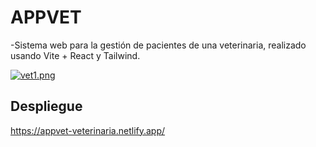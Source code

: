 
<h1>APPVET</h1>

-Sistema web para la gestión de pacientes de una veterinaria, realizado usando Vite + React y Tailwind.

[![vet1.png](https://i.postimg.cc/43NTBQ34/vet1.png)](https://postimg.cc/gx550RR1)

<h2>Despliegue</h2>

https://appvet-veterinaria.netlify.app/
